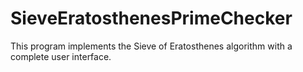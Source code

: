 # SieveEratosthenesPrimeChecker
This program implements the Sieve of Eratosthenes algorithm with a complete user interface. 
